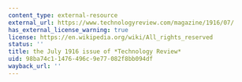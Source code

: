 ```yaml
---
content_type: external-resource
external_url: https://www.technologyreview.com/magazine/1916/07/
has_external_license_warning: true
license: https://en.wikipedia.org/wiki/All_rights_reserved
status: ''
title: the July 1916 issue of *Technology Review*
uid: 98ba74c1-1476-496c-9e77-082f8bb094df
wayback_url: ''
---
```

